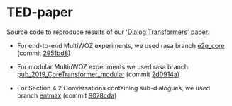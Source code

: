 # TED-paper

Source code to reproduce results of our ['Dialog Transformers' paper](https://arxiv.org/abs/1910.00486).

- For end-to-end MultiWOZ experiments, we used rasa branch [e2e_core](https://github.com/RasaHQ/rasa/tree/e2e_core) (commit [2951bd8](https://github.com/RasaHQ/rasa/commit/2951bd8acfb9f2915ac97f78e4e585944837a461))
- For modular MultiuWOZ experiments we used rasa branch [pub_2019_CoreTransformer_modular](https://github.com/RasaHQ/rasa/tree/pub_2019_CoreTransformer_modular) (commit [2d0914a](https://github.com/RasaHQ/rasa/commit/2d0914a5110d6a179e6a045dcf9c01e45bd9fb54))

- For Section 4.2  Conversations containing sub-dialogues, we used branch [entmax](https://github.com/RasaHQ/rasa/tree/entmax) (commit [9078cda](https://github.com/RasaHQ/rasa/commit/9078cdaf72e348f0620d5b4101032e4ed8198d6f))
